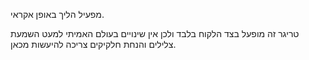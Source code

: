 מפעיל הליך באופן אקראי.

טריגר זה מופעל בצד הלקוח בלבד ולכן אין שינויים בעולם האמיתי למעט השמעת צלילים והנחת חלקיקים צריכה להיעשות מכאן.